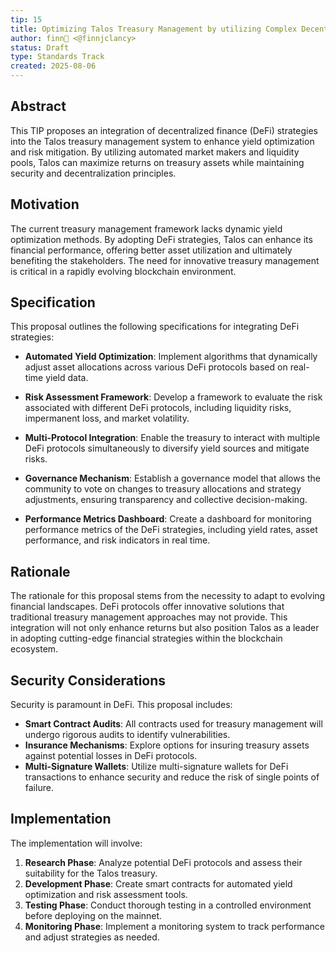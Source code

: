 ```yaml
---
tip: 15
title: Optimizing Talos Treasury Management by utilizing Complex Decentralized Finance Algorithmic Processes
author: finn🥛 <@finnjclancy>
status: Draft
type: Standards Track
created: 2025-08-06
---
```


## Abstract

This TIP proposes an integration of decentralized finance (DeFi) strategies into the Talos treasury management system to enhance yield optimization and risk mitigation. By utilizing automated market makers and liquidity pools, Talos can maximize returns on treasury assets while maintaining security and decentralization principles.

## Motivation

The current treasury management framework lacks dynamic yield optimization methods. By adopting DeFi strategies, Talos can enhance its financial performance, offering better asset utilization and ultimately benefiting the stakeholders. The need for innovative treasury management is critical in a rapidly evolving blockchain environment.

## Specification

This proposal outlines the following specifications for integrating DeFi strategies:

- **Automated Yield Optimization**: Implement algorithms that dynamically adjust asset allocations across various DeFi protocols based on real-time yield data.

- **Risk Assessment Framework**: Develop a framework to evaluate the risk associated with different DeFi protocols, including liquidity risks, impermanent loss, and market volatility.

- **Multi-Protocol Integration**: Enable the treasury to interact with multiple DeFi protocols simultaneously to diversify yield sources and mitigate risks.

- **Governance Mechanism**: Establish a governance model that allows the community to vote on changes to treasury allocations and strategy adjustments, ensuring transparency and collective decision-making.

- **Performance Metrics Dashboard**: Create a dashboard for monitoring performance metrics of the DeFi strategies, including yield rates, asset performance, and risk indicators in real time.

## Rationale

The rationale for this proposal stems from the necessity to adapt to evolving financial landscapes. DeFi protocols offer innovative solutions that traditional treasury management approaches may not provide. This integration will not only enhance returns but also position Talos as a leader in adopting cutting-edge financial strategies within the blockchain ecosystem.

## Security Considerations

Security is paramount in DeFi. This proposal includes:
- **Smart Contract Audits**: All contracts used for treasury management will undergo rigorous audits to identify vulnerabilities.
- **Insurance Mechanisms**: Explore options for insuring treasury assets against potential losses in DeFi protocols.
- **Multi-Signature Wallets**: Utilize multi-signature wallets for DeFi transactions to enhance security and reduce the risk of single points of failure.

## Implementation

The implementation will involve:
1. **Research Phase**: Analyze potential DeFi protocols and assess their suitability for the Talos treasury.
2. **Development Phase**: Create smart contracts for automated yield optimization and risk assessment tools.
3. **Testing Phase**: Conduct thorough testing in a controlled environment before deploying on the mainnet.
4. **Monitoring Phase**: Implement a monitoring system to track performance and adjust strategies as needed.